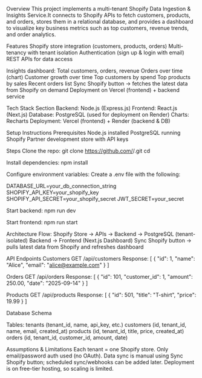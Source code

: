 Overview
This project implements a multi-tenant Shopify Data Ingestion & Insights Service.It connects to Shopify APIs to fetch customers, products, and orders, stores them in a relational database, and provides a dashboard to visualize key business metrics such as top customers, revenue trends, and order analytics.

Features
Shopify store integration (customers, products, orders)
Multi-tenancy with tenant isolation
Authentication (sign up & login with email)
REST APIs for data access

Insights dashboard:
Total customers, orders, revenue
Orders over time (chart)
Customer growth over time
Top customers by spend
Top products by sales
Recent orders list
Sync Shopify button → fetches the latest data from Shopify on demand
Deployment on Vercel (frontend) + backend service

Tech Stack Section
Backend: Node.js (Express.js)
Frontend: React.js (Next.js)
Database: PostgreSQL (used for deployment on Render)
Charts: Recharts
Deployment: Vercel (frontend) + Render (backend & DB)

Setup Instructions
Prerequisites
Node.js installed
PostgreSQL running
Shopify Partner development store with API keys

Steps
Clone the repo:
git clone https://github.com/<your-username>/<repo-name>.git
cd <repo-name>

Install dependencies:
npm install

Configure environment variables:
Create a .env file with the following:

DATABASE_URL=your_db_connection_string
SHOPIFY_API_KEY=your_shopify_key
SHOPIFY_API_SECRET=your_shopify_secret
JWT_SECRET=your_secret


Start backend:
npm run dev


Start frontend:
npm run start


Architecture
Flow:
Shopify Store → APIs → Backend → PostgreSQL (tenant-isolated)
Backend → Frontend (Next.js Dashboard)
Sync Shopify button → pulls latest data from Shopify and refreshes dashboard

API Endpoints
Customers
GET /api/customers
Response:
[
  { "id": 1, "name": "Alice", "email": "alice@example.com" }
]

Orders
GET /api/orders
Response:
[
  { "id": 101, "customer_id": 1, "amount": 250.00, "date": "2025-09-14" }
]

Products
GET /api/products
Response:
[
  { "id": 501, "title": "T-shirt", "price": 19.99 }
]

Database Schema

Tables:
tenants (tenant_id, name, api_key, etc.)
customers (id, tenant_id, name, email, created_at)
products (id, tenant_id, title, price, created_at)
orders (id, tenant_id, customer_id, amount, date)

Assumptions & Limitations
Each tenant = one Shopify store.
Only email/password auth used (no OAuth).
Data sync is manual using Sync Shopify button; scheduled sync/webhooks can be added later.
Deployment is on free-tier hosting, so scaling is limited.

